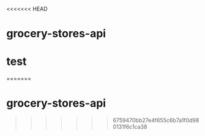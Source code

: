 <<<<<<< HEAD
# grocery-stores-api

# test
=======
# grocery-stores-api
>>>>>>> 6759470bb27e4f655c6b7a1f0d980131f6c1ca38
